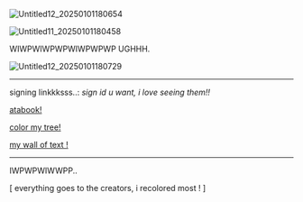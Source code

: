 ![Untitled12_20250101180654](https://github.com/user-attachments/assets/ef136d33-7225-48cd-97ef-4930a187b8f3)



![Untitled11_20250101180458](https://github.com/user-attachments/assets/50f963a9-d3e5-4c99-b5da-c87b34631d10)

WIWPWIWPWPWIWPWPWP UGHHH.

![Untitled12_20250101180729](https://github.com/user-attachments/assets/252b408c-8f94-47e9-8956-e48c926de0aa)

---
signing linkkksss..:
*sign id u want, i love seeing them!!*


‎[atabook!](https://callmeyourangel.atabook.org/)
 
 

‎[color my tree!](https://colormytree.me/2024/01JEB5ERZQF90G9505BHQZKS9S)



‎[my wall of text !](https://walloftext.co/gay-men-at-your-area)


---


 IWPWPWIWWPP..




[ everything goes to the creators, i recolored most ! ]
